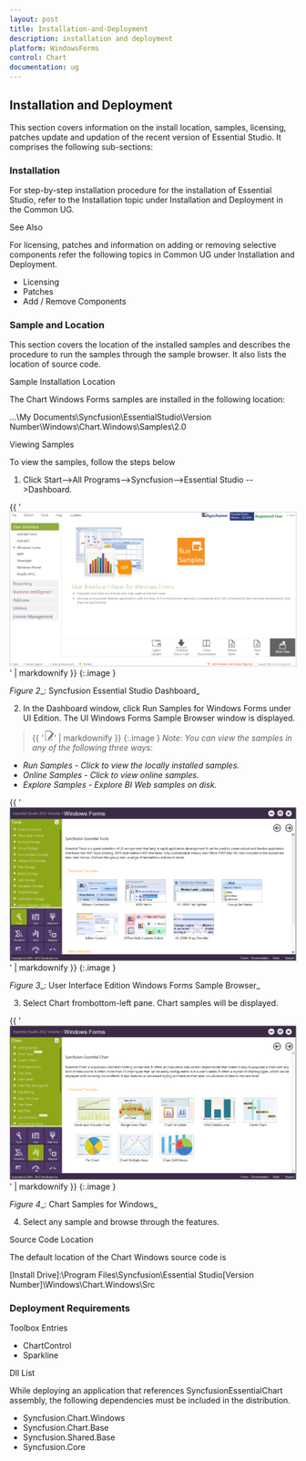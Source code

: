 ```yaml
---
layout: post
title: Installation-and-Deployment
description: installation and deployment
platform: WindowsForms
control: Chart
documentation: ug
---
```


## Installation and Deployment

This section covers information on the install location, samples, licensing, patches update and updation of the recent version of Essential Studio. It comprises the following sub-sections:

### Installation

For step-by-step installation procedure for the installation of Essential Studio, refer to the Installation topic under Installation and Deployment in the Common UG.

See Also

For licensing, patches and information on adding or removing selective components refer the following topics in Common UG under Installation and Deployment.

* Licensing
* Patches
* Add / Remove Components
### Sample and Location


This section covers the location of the installed samples and describes the procedure to run the samples through the sample browser. It also lists the location of source code.

Sample Installation Location

The Chart Windows Forms samples are installed in the following location:

...\My Documents\Syncfusion\EssentialStudio\Version Number\Windows\Chart.Windows\Samples\2.0

Viewing Samples

To view the samples, follow the steps below

1. Click Start-->All Programs-->Syncfusion-->Essential Studio <version number> -->Dashboard.



{{ '![](Installation-and-Deployment_images/Installation-and-Deployment_img1.png)' | markdownify }}
{:.image }


_Figure_ _2__: Syncfusion Essential Studio Dashboard_



2. In the Dashboard window, click Run Samples for Windows Forms under UI Edition. The UI Windows Forms Sample Browser window is displayed.



> {{ '![](Installation-and-Deployment_images/Installation-and-Deployment_img2.jpeg)' | markdownify }}
{:.image }
_Note: You can view the samples in any of the following three ways:_

* _Run Samples - Click to view the locally installed samples._
* _Online Samples - Click to view online samples._
* _Explore Samples - Explore BI Web samples on disk._



{{ '![](Installation-and-Deployment_images/Installation-and-Deployment_img3.png)' | markdownify }}
{:.image }


_Figure_ _3__: User Interface Edition Windows Forms Sample Browser_



3. Select Chart frombottom-left pane. Chart samples will be displayed.



{{ '![](Installation-and-Deployment_images/Installation-and-Deployment_img4.png)' | markdownify }}
{:.image }


_Figure_ _4__: Chart Samples for Windows_



4. Select any sample and browse through the features.

Source Code Location

The default location of the Chart Windows source code is 

[Install Drive]:\Program Files\Syncfusion\Essential Studio\[Version Number]\Windows\Chart.Windows\Src

### Deployment Requirements

Toolbox Entries

* ChartControl
* Sparkline 

Dll List

While deploying an application that references SyncfusionEssentialChart assembly, the following dependencies must be included in the distribution.

* Syncfusion.Chart.Windows
* Syncfusion.Chart.Base
* Syncfusion.Shared.Base
* Syncfusion.Core
